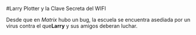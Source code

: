#Larry Plotter y la Clave Secreta del WIFI

Desde que en *Matrix* hubo un bug, la escuela se encuentra asediada por un virus contra el que**Larry** y sus amigos deberan luchar.